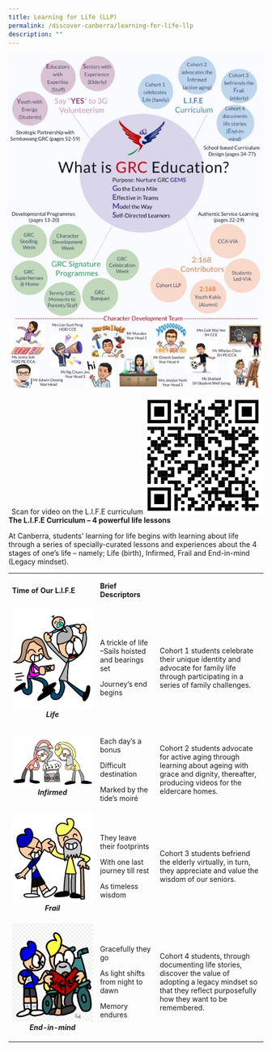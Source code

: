 ```yaml
---
title: Learning for Life (LLP)
permalink: /discover-canberra/learning-for-life-llp
description: ""
---
```

![](/images/LLP-1.jpg)


<div>
<div style="float: right">
Scan for video on the L.I.F.E curriculum
<img src="/images/LIFE%20Curriculum%20(QR%20Code).png" />
</div>
<div>
<p><strong>The L.I.F.E Curriculum &ndash; 4 powerful life lessons</strong></p>
<p>At Canberra, students&rsquo; learning for life begins with learning about life through a series of specially-curated lessons and experiences about the 4 stages of one&rsquo;s life &ndash; namely; Life (birth), Infirmed, Frail and End-in-mind (Legacy mindset).</p>
</div>
</div>

<table>
<tbody>
<tr>
<td>
<p><strong>Time of Our L.I.F.E</strong></p>
</td>
<td>
<p><strong>Brief Descriptors</strong></p>
</td>
</tr>
<tr>
<td style="text-align: center;"><img src="/images/Life.png" /><em><strong>Life</strong><br /><br /></em></td>
<td>
<p>A trickle of life &ndash;Sails hoisted and bearings set</p>
<p>Journey&rsquo;s end begins</p>
</td>
<td>
<p>Cohort 1 students celebrate their unique identity and advocate for family life through participating in a series of family challenges.</p>
</td>
</tr>
<tr>
<td style="text-align: center;"><img src="/images/Infirmed.png" /><em><strong>Infirmed</strong><br /><br /></em></td>
<td>
<p>Each day&rsquo;s a bonus</p>
<p>Difficult destination</p>
<p>Marked by the tide&rsquo;s moir&eacute;</p>
</td>
<td>
<p>Cohort 2 students advocate for active aging through learning about ageing with grace and dignity, thereafter, producing videos for the eldercare homes.</p>
</td>
</tr>
<tr>
<td style="text-align: center;"><img src="/images/Frail.png" /><em><strong>Frail</strong><br /><br /></em></td>
<td>
<p>They leave their footprints</p>
<p>With one last journey till rest</p>
<p>As timeless wisdom</p>
</td>
<td>
<p>Cohort 3 students befriend the elderly virtually, in turn, they appreciate and value the wisdom of our seniors.</p>
</td>
</tr>
<tr>
<td style="text-align: center;"><img src="/images/End-in-mind.png" /><em><strong>End-in-mind</strong><br /><br /></em></td>
<td>
<p>Gracefully they go</p>
<p>As light shifts from night to dawn</p>
<p>Memory endures</p>
</td>
<td>
<p>Cohort 4 students, through documenting life stories, discover the value of adopting a legacy mindset so that they reflect purposefully how they want to be remembered.</p>
</td>
</tr>
</tbody>
</table>